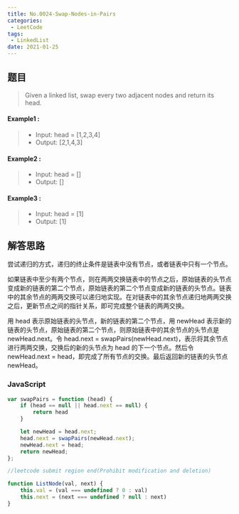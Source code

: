 ```yaml
---
title: No.0024-Swap-Nodes-in-Pairs
categories: 
 - LeetCode
tags:
 - LinkedList
date: 2021-01-25
---
```


## 题目
> Given a linked list, swap every two adjacent nodes and return its head.


#### Example1 :
> * Input: head = [1,2,3,4]
> * Output: [2,1,4,3]


#### Example2 :
> * Input: head = []
> * Output: []


#### Example3 :
> * Input: head = [1]
> * Output: [1]

## 解答思路
尝试递归的方式，递归的终止条件是链表中没有节点，或者链表中只有一个节点。 

如果链表中至少有两个节点，则在两两交换链表中的节点之后，原始链表的头节点变成新的链表的第二个节点，原始链表的第二个节点变成新的链表的头节点。链表中的其余节点的两两交换可以递归地实现。在对链表中的其余节点递归地两两交换之后，更新节点之间的指针关系，即可完成整个链表的两两交换。

用 head 表示原始链表的头节点，新的链表的第二个节点，用 newHead 表示新的链表的头节点，原始链表的第二个节点，则原始链表中的其余节点的头节点是 newHead.next。令 head.next = swapPairs(newHead.next)，表示将其余节点进行两两交换，交换后的新的头节点为 head 的下一个节点。然后令 newHead.next = head，即完成了所有节点的交换。最后返回新的链表的头节点 newHead。

### JavaScript
```js
var swapPairs = function (head) {
    if (head == null || head.next == null) {
        return head
    }

    let newHead = head.next;
    head.next = swapPairs(newHead.next);
    newHead.next = head;
    return newHead;
};

//leetcode submit region end(Prohibit modification and deletion)

function ListNode(val, next) {
    this.val = (val === undefined ? 0 : val)
    this.next = (next === undefined ? null : next)
}
```
